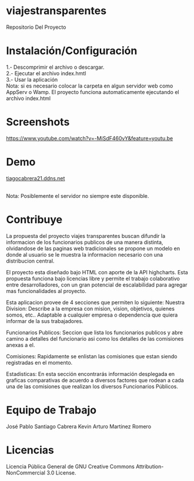 viajestransparentes
===================

Repositorio Del Proyecto


Instalación/Configuración
===================

1.- Descomprimir el archivo o descargar.<br>
2.- Ejecutar el archivo index.hmtl<br>
3.- Usar la aplicación<br>
Nota: si es necesario colocar la carpeta en algun servidor web como AppServ o Wamp.
El proyecto funciona automaticamente ejecutando el archivo index.html

Screenshots
===================

https://www.youtube.com/watch?v=-MiSdF460vY&feature=youtu.be

Demo
===================
<a href="tiagocabrera21.ddns.net"> tiagocabrera21.ddns.net </a>

<br>
Nota: Posiblemente el servidor no siempre este disponible.


Contribuye
===================

La propuesta del proyecto viajes transparentes buscan difundir la informacion de los funcionarios publicos de una manera distinta, olvidandose de las paginas web tradicionales se propone un modelo en donde al usuario se le muestra la informacion necesario con una distribucion central. 

El proyecto esta diseñado bajo HTML con aporte de la API highcharts. Esta propuesta funciona bajo licencias libre
y permite el trabajo colaborativo entre desarrolladores, con un gran potencial de escalabilidad para agregar mas funcionalidades al proyecto. 

Esta aplicacion provee de 4 secciones que permiten lo siguiente:
Nuestra Division:
  Describe a la empresa con mision, vision, objetivos, quienes somos, etc..
  Adaptable a cualquier empresa o dependencia que quiera informar de la sus trabajadores.
  
Funcionarios Publicos:
  Seccion que lista los funcionarios publicos y abre camino a detalles del funcionario asi como los detalles de las comisiones anexas a el.
  
Comisiones:
  Rapidamente se enlistan las comisiones que estan siendo registradas en el momento.
  
Estadisticas:
En esta sección encontrarás información desplegada en graficas comparativas de acuerdo a diversos factores que rodean a cada una de las comisiones que realizan los diversos Funcionarios Públicos.


Equipo de Trabajo
===================

José Pablo Santiago Cabrera
Kevin Arturo Martinez Romero

Licencias
===================

Licencia Pública General de GNU 
Creative Commons Attribution-NonCommercial 3.0 License. 
